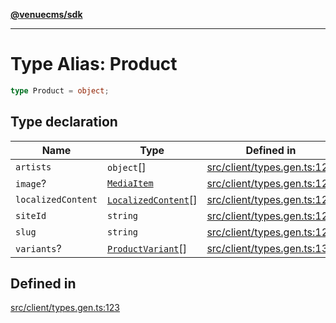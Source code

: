 [**@venuecms/sdk**](../Index.md)

***

# Type Alias: Product

```ts
type Product = object;
```

## Type declaration

| Name | Type | Defined in |
| ------ | ------ | ------ |
| `artists` | `object`[] | [src/client/types.gen.ts:128](https://github.com/venuecms/sdk/blob/5b8937f1771d31bef01a3652bf48054570abcbdb/src/client/types.gen.ts#L128) |
| `image`? | [`MediaItem`](MediaItem.md) | [src/client/types.gen.ts:126](https://github.com/venuecms/sdk/blob/5b8937f1771d31bef01a3652bf48054570abcbdb/src/client/types.gen.ts#L126) |
| `localizedContent` | [`LocalizedContent`](LocalizedContent.md)[] | [src/client/types.gen.ts:127](https://github.com/venuecms/sdk/blob/5b8937f1771d31bef01a3652bf48054570abcbdb/src/client/types.gen.ts#L127) |
| `siteId` | `string` | [src/client/types.gen.ts:124](https://github.com/venuecms/sdk/blob/5b8937f1771d31bef01a3652bf48054570abcbdb/src/client/types.gen.ts#L124) |
| `slug` | `string` | [src/client/types.gen.ts:125](https://github.com/venuecms/sdk/blob/5b8937f1771d31bef01a3652bf48054570abcbdb/src/client/types.gen.ts#L125) |
| `variants`? | [`ProductVariant`](ProductVariant.md)[] | [src/client/types.gen.ts:135](https://github.com/venuecms/sdk/blob/5b8937f1771d31bef01a3652bf48054570abcbdb/src/client/types.gen.ts#L135) |

## Defined in

[src/client/types.gen.ts:123](https://github.com/venuecms/sdk/blob/5b8937f1771d31bef01a3652bf48054570abcbdb/src/client/types.gen.ts#L123)
